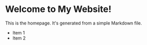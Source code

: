 # Welcome to My Website!
This is the homepage. It's generated from a simple Markdown file.
- Item 1
- Item 2
  